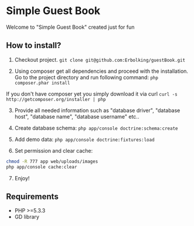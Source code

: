 Simple Guest Book
=======================

Welcome to "Simple Guest Book" created just for fun

How to install?
---------------

1. Checkout project.
  ```git clone git@github.com:Erbolking/guestBook.git```

2. Using composer get all dependencies and proceed with the installation. Go to the project directory and run following command:
  ```php composer.phar install```
  
  If you don't have composer yet you simply download it via curl ```curl -s http://getcomposer.org/installer | php```

3. Provide all needed information such as "database driver", "database host", "database name", "database username" etc..

4. Create database schema:
  ```php app/console doctrine:schema:create```

5. Add demo data:
  ```php app/console doctrine:fixtures:load```

6. Set permission and clear cache:
  ```bash
  chmod -R 777 app web/uploads/images
  php app/console cache:clear
  ```
  
7. Enjoy!

Requirements
---------------
* PHP >=5.3.3
* GD library
